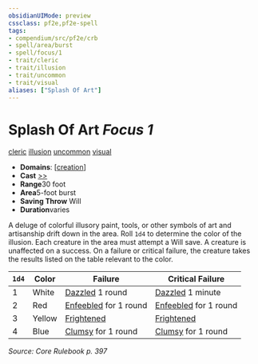 ```yaml
---
obsidianUIMode: preview
cssclass: pf2e,pf2e-spell
tags:
- compendium/src/pf2e/crb
- spell/area/burst
- spell/focus/1
- trait/cleric
- trait/illusion
- trait/uncommon
- trait/visual
aliases: ["Splash Of Art"]
---
```

# Splash Of Art *Focus 1*   
[cleric](../../rules/traits/cleric.md)  [illusion](../../rules/traits/illusion.md)  [uncommon](../../rules/traits/uncommon.md)  [visual](../../rules/traits/visual.md)  

- **Domains**: [[creation](../setting/domains.md#Creation)]
- **Cast** [>>](../../rules/core-rulebook/chapter-9-playing-the-game.md#Actions "Two-Action") 
- **Range**30 foot
- **Area**5-foot burst
- **Saving Throw** Will
- **Duration**varies

A deluge of colorful illusory paint, tools, or other symbols of art and artisanship drift down in the area. Roll `1d4` to determine the color of the illusion. Each creature in the area must attempt a Will save. A creature is unaffected on a success. On a failure or critical failure, the creature takes the results listed on the table relevant to the color.

| `1d4` | Color | Failure | Critical Failure |
|-------|-------|---------|------------------|
| 1 | White | [Dazzled](../../rules/conditions.md#Dazzled) 1 round | [Dazzled](../../rules/conditions.md#Dazzled) 1 minute |
| 2 | Red | [Enfeebled](../../rules/conditions.md#Enfeebled) for 1 round | [Enfeebled](../../rules/conditions.md#Enfeebled) for 1 round |
| 3 | Yellow | [Frightened](../../rules/conditions.md#Frightened) | [Frightened](../../rules/conditions.md#Frightened) |
| 4 | Blue | [Clumsy](../../rules/conditions.md#Clumsy) for 1 round | [Clumsy](../../rules/conditions.md#Clumsy) for 1 round |


*Source: Core Rulebook p. 397*